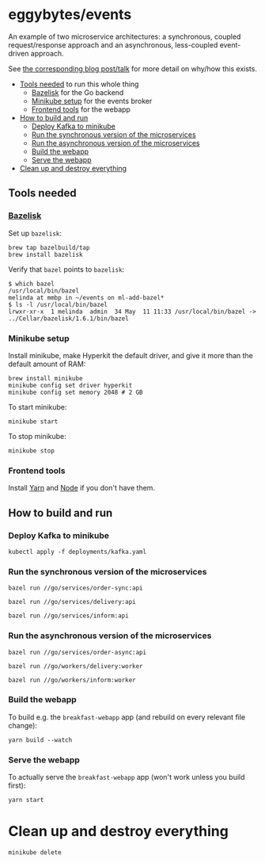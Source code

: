 # eggybytes/events

An example of two microservice architectures: a synchronous, coupled request/response approach and an asynchronous, less-coupled event-driven approach.

See [the corresponding blog post/talk](https://eggybits.com/events-first) for more detail on why/how this exists.

- [Tools needed](#tools-needed) to run this whole thing
  - [Bazelisk](#bazelisk) for the Go backend
  - [Minikube setup](#minikube-setup) for the events broker
  - [Frontend tools](#frontend-tools) for the webapp
- [How to build and run](#how-to-build-and-run)
  - [Deploy Kafka to minikube](#deploy-kafka-to-minikube)
  - [Run the synchronous version of the microservices](#run-the-synchronous-version-of-the-microservices)
  - [Run the asynchronous version of the microservices](#run-the-asynchronous-version-of-the-microservices)
  - [Build the webapp](#build-the-webapp)
  - [Serve the webapp](#serve-the-webapp)
- [Clean up and destroy everything](#clean-up-and-destroy-everything)

## Tools needed

### [Bazelisk](https://github.com/bazelbuild/bazelisk)

Set up `bazelisk`:
```shell
brew tap bazelbuild/tap
brew install bazelisk
```

Verify that `bazel` points to `bazelisk`:
```shell
$ which bazel
/usr/local/bin/bazel
melinda at mmbp in ~/events on ml-add-bazel*
$ ls -l /usr/local/bin/bazel
lrwxr-xr-x  1 melinda  admin  34 May  11 11:33 /usr/local/bin/bazel -> ../Cellar/bazelisk/1.6.1/bin/bazel
```

### Minikube setup

Install minikube, make Hyperkit the default driver, and give it more than the default amount of RAM:

```shell
brew install minikube
minikube config set driver hyperkit
minikube config set memory 2048 # 2 GB
```

To start minikube:

```shell
minikube start
```

To stop minikube:

```shell
minikube stop
```

### Frontend tools

Install [Yarn](https://yarnpkg.com/en/) and [Node](https://nodejs.org/en/) if you don't have them.


## How to build and run

### Deploy Kafka to minikube

```shell
kubectl apply -f deployments/kafka.yaml
```

### Run the synchronous version of the microservices

```shell
bazel run //go/services/order-sync:api
```

```shell
bazel run //go/services/delivery:api
```

```shell
bazel run //go/services/inform:api
```

### Run the asynchronous version of the microservices

```shell
bazel run //go/services/order-async:api
```

```shell
bazel run //go/workers/delivery:worker
```

```shell
bazel run //go/workers/inform:worker
```

### Build the webapp

To build e.g. the `breakfast-webapp` app (and rebuild on every relevant file change):
```shell
yarn build --watch
```

### Serve the webapp

To actually serve the `breakfast-webapp` app (won't work unless you build first):
```shell
yarn start
```

# Clean up and destroy everything

```shell
minikube delete
```
